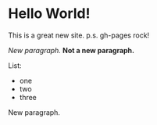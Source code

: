 # Hello World! 

This is a great new site.
p.s. gh-pages rock!

*New paragraph.*
**Not a new paragraph.**

List:
- one
- two
- three

New paragraph.

